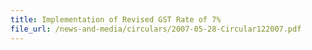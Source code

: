 ```yaml
---
title: Implementation of Revised GST Rate of 7%
file_url: /news-and-media/circulars/2007-05-28-Circular122007.pdf
---
```

